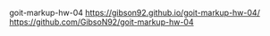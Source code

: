 goit-markup-hw-04 https://gibson92.github.io/goit-markup-hw-04/
https://github.com/GibsoN92/goit-markup-hw-04
